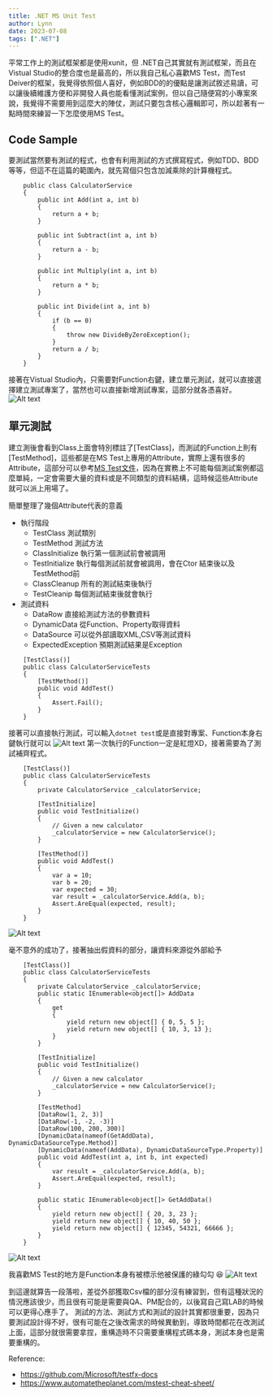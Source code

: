 ```yaml
---
title: .NET MS Unit Test
author: Lynn
date: 2023-07-08
tags: [".NET"]
---
```


平常工作上的測試框架都是使用xunit，但 .NET自己其實就有測試框架，而且在Vistual Studio的整合度也是最高的，所以我自己私心喜歡MS Test，而Test Deiver的框架，我覺得依照個人喜好，例如BDD的的優點是讓測試敘述易讀，可以讓後續維護方便和非開發人員也能看懂測試案例，但以自己隨便寫的小專案來說，我覺得不需要用到這麼大的陣仗，測試只要包含核心邏輯即可，所以趁著有一點時間來練習一下怎麼使用MS Test。

<!--more-->

## Code Sample

要測試當然要有測試的程式，也會有利用測試的方式撰寫程式，例如TDD、BDD等等，但這不在這篇的範圍內，就先寫個只包含加減乘除的計算機程式。

```
    public class CalculatorService
    {
        public int Add(int a, int b)
        {
            return a + b;
        }

        public int Subtract(int a, int b)
        {
            return a - b;
        }

        public int Multiply(int a, int b)
        {
            return a * b;
        }

        public int Divide(int a, int b)
        {
            if (b == 0)
            {
                throw new DivideByZeroException();
            }
            return a / b;
        }
    }
```
接著在Vistual Studio內，只需要對Function右鍵，建立單元測試，就可以直接選擇建立測試專案了，當然也可以直接新增測試專案，這部分就各憑喜好。
![Alt text](./image/create-mstest.png)

## 單元測試

建立測後會看到Class上面會特別標註了[TestClass]，而測試的Function上則有[TestMethod]，這些都是在MS Test上專用的Attribute，實際上還有很多的Attribute，這部分可以參考[MS Test文件](https://github.com/Microsoft/testfx-docs)，因為在實務上不可能每個測試案例都這麼單純，一定會需要大量的資料或是不同類型的資料結構，這時候這些Attribute就可以派上用場了。

簡單整理了幾個Attribute代表的意義
* 執行階段
  * TestClass 測試類別
  * TestMethod 測試方法
  * ClassInitialize 執行第一個測試前會被調用
  * TestInitialize 執行每個測試前就會被調用，會在Ctor 結束後以及TestMethod前
  * ClassCleanup 所有的測試結束後執行
  * TestCleanip 每個測試結束後就會執行
* 測試資料
  * DataRow 直接給測試方法的參數資料
  * DynamicData 從Function、Property取得資料
  * DataSource 可以從外部讀取XML,CSV等測試資料
  * ExpectedException 預期測試結果是Exception

```
    [TestClass()]
    public class CalculatorServiceTests
    {
        [TestMethod()]
        public void AddTest()
        {
            Assert.Fail();
        }
    }
```
接著可以直接執行測試，可以輸入`dotnet test`或是直接對專案、Function本身右鍵執行就可以
![Alt text](./image/test-fail.png)
第一次執行的Function一定是紅燈XD，接著需要為了測試補齊程式。

```
    [TestClass()]
    public class CalculatorServiceTests
    {
        private CalculatorService _calculatorService;
        
        [TestInitialize]
        public void TestInitialize()
        {
            // Given a new calculator
            _calculatorService = new CalculatorService();
        }

        [TestMethod()]
        public void AddTest()
        {
            var a = 10;
            var b = 20;
            var expected = 30;
            var result = _calculatorService.Add(a, b);
            Assert.AreEqual(expected, result);
        }
    }
```
![Alt text](./image/test1.png)

毫不意外的成功了，接著抽出假資料的部分，讓資料來源從外部給予
```
    [TestClass()]
    public class CalculatorServiceTests
    {
        private CalculatorService _calculatorService;
        public static IEnumerable<object[]> AddData
        {
            get
            {
                yield return new object[] { 0, 5, 5 };
                yield return new object[] { 10, 3, 13 };
            }
        }

        [TestInitialize]
        public void TestInitialize()
        {
            // Given a new calculator
            _calculatorService = new CalculatorService();
        }

        [TestMethod]
        [DataRow(1, 2, 3)]
        [DataRow(-1, -2, -3)]
        [DataRow(100, 200, 300)]
        [DynamicData(nameof(GetAddData), DynamicDataSourceType.Method)]
        [DynamicData(nameof(AddData), DynamicDataSourceType.Property)]
        public void AddTest(int a, int b, int expected)
        {
            var result = _calculatorService.Add(a, b);
            Assert.AreEqual(expected, result);
        }

        public static IEnumerable<object[]> GetAddData()
        {
            yield return new object[] { 20, 3, 23 };
            yield return new object[] { 10, 40, 50 };
            yield return new object[] { 12345, 54321, 66666 };
        }
    }
```
![Alt text](./image/test2.png)

我喜歡MS Test的地方是Function本身有被標示他被保護的綠勾勾 😆
![Alt text](./image/result.png)

到這邊就算告一段落啦，差從外部獲取Csv檔的部分沒有練習到，但有這種狀況的情況應該很少，而且很有可能是需要與QA、PM配合的，以後寫自己寫LAB的時候可以更得心應手了。
測試的方法、測試方式和測試的設計其實都很重要，因為只要測試設計得不好，很有可能在之後改需求的時候異動到，導致時間都花在改測試上面，這部分就很需要拿捏，重構造時不只需要重構程式碼本身，測試本身也是需要重構的。

Reference:
* https://github.com/Microsoft/testfx-docs
* https://www.automatetheplanet.com/mstest-cheat-sheet/
